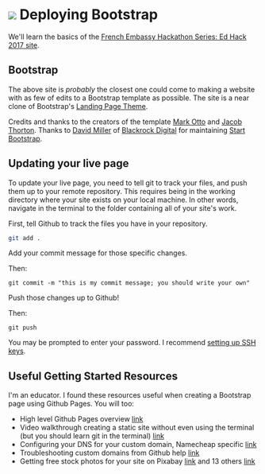 # ![](https://ga-dash.s3.amazonaws.com/production/assets/logo-9f88ae6c9c3871690e33280fcf557f33.png) Deploying Bootstrap


We'll learn the basics of the [French Embassy Hackathon Series: Ed Hack 2017 site](http://www.frenchedhack.com/). 

## Bootstrap

The above site is _probably_ the closest one could come to making a website with as few of edits to a Bootstrap template as possible. The site is a near clone of Bootstrap's [Landing Page Theme](https://startbootstrap.com/template-overviews/landing-page/).

Credits and thanks to the creators of the template [Mark Otto](https://twitter.com/mdo) and [Jacob Thorton](https://twitter.com/fat). Thanks to [David Miller](http://davidmiller.io/) of [Blackrock Digital](http://blackrockdigital.io/) for maintaining [Start Bootstrap](http://getbootstrap.com/).

## Updating your live page

To update your live page, you need to tell git to track your files, and push them up to your remote repository. This requires being in the working directory where your site exists on your local machine. In other words, navigate in the terminal to the folder containing all of your site's work.

First, tell Github to track the files you have in your repository.

```bash
git add .
```

Add your commit message for those specific changes.

Then:

```
git commit -m "this is my commit message; you should write your own"
```

Push those changes up to Github!

Then:

```
git push
```

You may be prompted to enter your password. I recommend [setting up SSH keys](https://help.github.com/articles/generating-a-new-ssh-key-and-adding-it-to-the-ssh-agent/).




## Useful Getting Started Resources

I'm an educator. I found these resources useful when creating a Bootstrap page using Github Pages. You will too:

- High level Github Pages overview [link](http://jmcglone.com/guides/github-pages/)
- Video walkthrough creating a static site without even using the terminal (but you should learn git in the terminal) [link](http://dougbelshaw.com/blog/2015/01/04/github-pages/)
- Configuring your DNS for your custom domain, Namecheap specific [link](http://abdelraoof.com/blog/2014/09/20/configuring-namecheap-dns-for-github/)
- Troubleshooting custom domains from Github help [link](https://help.github.com/articles/troubleshooting-custom-domains/)
- Getting free stock photos for your site on Pixabay [link](https://pixabay.com/) and 13 others [link](https://www.entrepreneur.com/article/238646)

